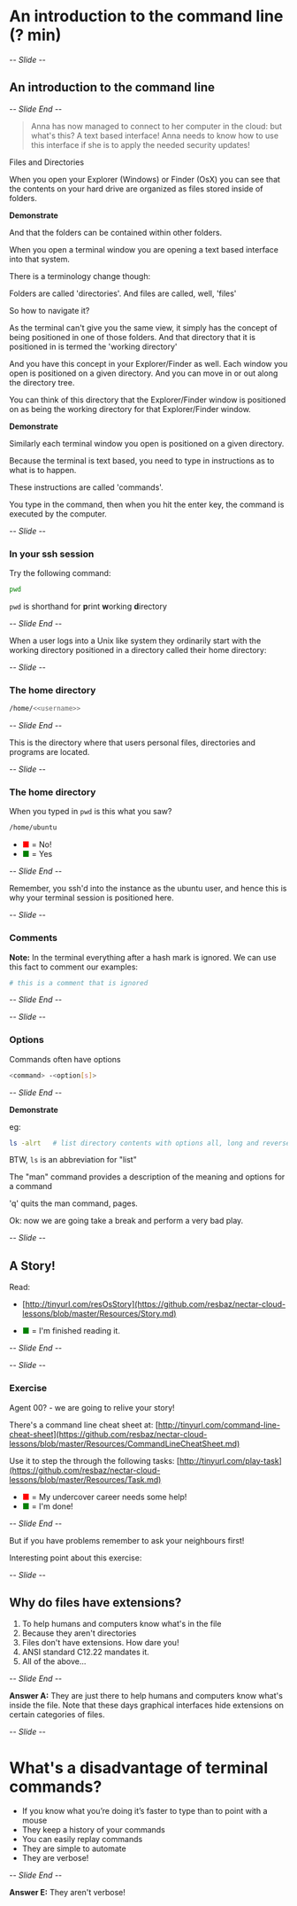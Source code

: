 # An introduction to the command line  (? min)

-- *Slide* --

## An introduction to the command line

-- *Slide End* --

> Anna has now managed to connect to her computer in the cloud: but what's this? A text based interface!
> Anna needs to know how to use this interface if she is to apply the needed security updates!

Files and Directories

When you open your Explorer (Windows) or Finder (OsX) you can see that the contents on your
hard drive are organized as files stored inside of folders.

**Demonstrate**

And that the folders can be contained within other folders.

When you open a terminal window you are opening a text based interface into that system.

There is a terminology change though:

Folders are called 'directories'. And files are called, well, 'files'

So how to navigate it?

As the terminal can't give you the same view, it simply has the concept of being positioned in one of those folders.
And that directory that it is positioned in is termed the 'working directory'

And you have this concept in your Explorer/Finder as well. Each window you open is positioned on a given
directory. And you can move in or out along the directory tree.

You can think of this directory that the Explorer/Finder window is positioned on as being the working directory for
that Explorer/Finder window.

**Demonstrate**

Similarly each terminal window you open is positioned on a given directory.

Because the terminal is text based, you need to type in instructions as to what is to happen.

These instructions are called 'commands'.

You type in the command, then when you hit the enter key, the command is executed by the computer.

-- *Slide* --

### In your ssh session

Try the following command:

```bash
pwd
```

`pwd` is shorthand for **p**rint **w**orking **d**irectory

-- *Slide End* --

When a user logs into a Unix like system they ordinarily start with the working directory positioned
in a directory called their home directory:

-- *Slide* --
### The home directory

```bash
/home/<<username>>
```
-- *Slide End* --

This is the directory where that users personal files, directories and programs are located.

-- *Slide* --
### The home directory

When you typed in `pwd` is this what you saw?

```bash
/home/ubuntu
```

* <span style="color:red">&#9632;</span> = No!
* <span style="color:green">&#9632;</span> = Yes

-- *Slide End* --

Remember, you ssh'd into the instance as the ubuntu user, and hence this is why your terminal session is
positioned here.

-- *Slide* --
### Comments

**Note:** In the terminal everything after a hash mark is ignored. We can use this fact to comment our examples:

```bash
# this is a comment that is ignored
```
-- *Slide End* --

-- *Slide* --
### Options

Commands often have options

 ```bash
 <command> -<option[s]>
 ```
-- *Slide End* --

**Demonstrate**

 eg:

 ```bash
 ls -alrt   # list directory contents with options all, long and reverse time
 ```

BTW, `ls` is an abbreviation for "list"


The "man" command provides a description of the meaning and options for a command

'q' quits the man command, <space> pages.

Ok: now we are going take a break and perform a very bad play.

-- *Slide* --

## A Story!

Read:

* [http://tinyurl.com/resOsStory](https://github.com/resbaz/nectar-cloud-lessons/blob/master/Resources/Story.md)

* <span style="color:green">&#9632;</span> = I'm finished reading it.

-- *Slide End* --

-- *Slide* --

### Exercise

Agent 00? - we are going to relive your story!

There's a command line cheat sheet at: [http://tinyurl.com/command-line-cheat-sheet](https://github.com/resbaz/nectar-cloud-lessons/blob/master/Resources/CommandLineCheatSheet.md)

Use it to step the through the following tasks: [http://tinyurl.com/play-task](https://github.com/resbaz/nectar-cloud-lessons/blob/master/Resources/Task.md)

* <span style="color:red">&#9632;</span> = My undercover career needs some help!
* <span style="color:green">&#9632;</span> = I'm done!

-- *Slide End* --

But if you have problems remember to ask your neighbours first!

Interesting point about this exercise:

-- *Slide* --

##  Why do files have extensions?

1. To help humans and computers know what's in the file
1. Because they aren't directories
1. Files don't have extensions. How dare you!
1. ANSI standard C12.22 mandates it.
1. All of the above...

-- *Slide End* --

**Answer A:** They are just there to help humans and computers know what's inside the file. Note that these days
graphical interfaces hide extensions on certain categories of files.

-- *Slide* --

# What's a disadvantage of terminal commands?

* If you know what you’re doing it’s faster to type than to point with a mouse
* They keep a history of your commands
* You can easily replay commands
* They are simple to automate
* They are verbose!

-- *Slide End* --

**Answer E:** They aren't verbose!